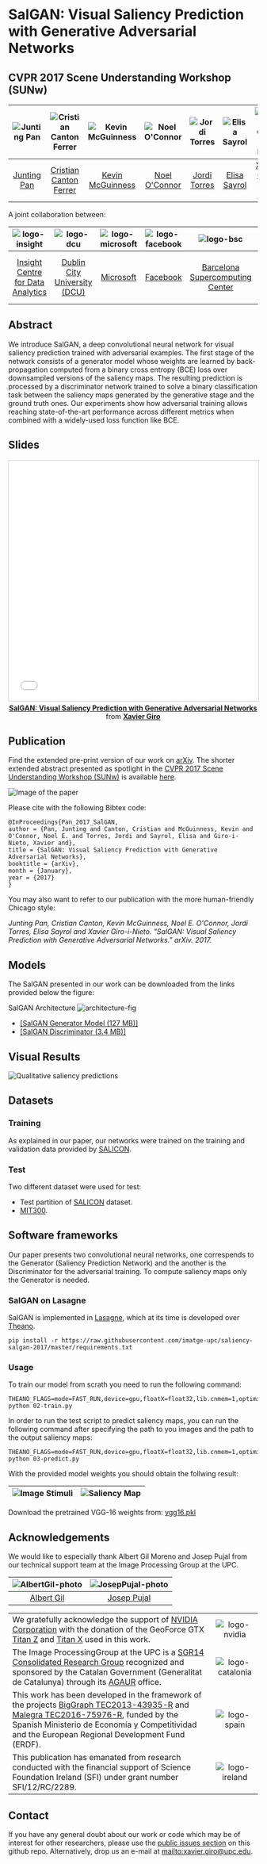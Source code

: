 # SalGAN: Visual Saliency Prediction with Generative Adversarial Networks
## CVPR 2017 Scene Understanding Workshop (SUNw)

| ![Junting Pan][JuntingPan-photo]  | ![Cristian Canton Ferrer][CristianCanton-photo]  |  ![Kevin McGuinness][KevinMcGuinness-photo] | ![Noel O'Connor][NoelOConnor-photo] | ![Jordi Torres][JordiTorres-photo] |![Elisa Sayrol][ElisaSayrol-photo]  | ![Xavier Giro-i-Nieto][XavierGiro-photo]  |
|:-:|:-:|:-:|:-:|:-:|:-:|:-:|
| [Junting Pan][JuntingPan-web]  | [Cristian Canton Ferrer][CristianCanton-web] | [Kevin McGuinness][KevinMcGuinness-web] | [Noel O'Connor][NoelOConnor-web] |  [Jordi Torres][JordiTorres-web] | [Elisa Sayrol][ElisaSayrol-web]  | [Xavier Giro-i-Nieto][XavierGiro-web]   |

[JuntingPan-web]: https://www.linkedin.com/in/junting-pan
[CristianCanton-web]: https://cristiancanton.github.io/
[KevinMcGuinness-web]: https://www.insight-centre.org/users/kevin-mcguinness
[JordiTorres-web]: jorditorres.org
[ElisaSayrol-web]: https://imatge.upc.edu/web/people/elisa-sayrol
[NoelOConnor-web]: https://www.insight-centre.org/users/noel-oconnor
[XavierGiro-web]: https://imatge.upc.edu/web/people/xavier-giro

[JuntingPan-photo]: https://raw.githubusercontent.com/imatge-upc/saliency-2016-cvpr/master/authors/JuntingPan.jpg "Junting Pan"
[KevinMcGuinness-photo]: https://raw.githubusercontent.com/imatge-upc/saliency-salgan-2017/junting/authors/Kevin160x160%202.jpg?token=AFOjyZmLlX3ZgpkNe60Vn3ruTsq01rD9ks5YdAaiwA%3D%3D "Kevin McGuinness"
[CristianCanton-photo]: https://raw.githubusercontent.com/imatge-upc/saliency-salgan-2017/junting/authors/CristianCanton.jpg?token=AFOjyS9qMOnUPVLZpqN80ChO0R-x0SI5ks5Yc3qJwA%3D%3D "Cristian Canton"
[JordiTorres-photo]: https://raw.githubusercontent.com/imatge-upc/saliency-salgan-2017/junting/authors/JordiTorres.jpg?token=AFOjyUaOhEyX2MGayU2C4tExpQeT0jFUks5Yc3vcwA%3D%3D
[ElisaSayrol-photo]: https://raw.githubusercontent.com/imatge-upc/saliency-2016-cvpr/master/authors/ElisaSayrol.jpg "Elisa Sayrol"
[NoelOConnor-photo]: https://raw.githubusercontent.com/imatge-upc/saliency-2016-cvpr/master/authors/NoelOConnor.jpg "Noel O'Connor"
[XavierGiro-photo]: https://raw.githubusercontent.com/imatge-upc/saliency-2016-cvpr/master/authors/XavierGiro.jpg "Xavier Giro-i-Nieto"

A joint collaboration between:

| ![logo-insight] | ![logo-dcu] | ![logo-microsoft] | ![logo-facebook] | ![logo-bsc] | ![logo-upc] |
|:-:|:-:|:-:|:-:|:-:|:-:|
| [Insight Centre for Data Analytics][insight-web] | [Dublin City University (DCU)][dcu-web] | [Microsoft][microsoft-web] | [Facebook][facebook-web]| [Barcelona Supercomputing Center][bsc-web] | [Universitat Politecnica de Catalunya (UPC)][gpi-web] |

[logo-insight]: https://raw.githubusercontent.com/imatge-upc/saliency-2016-cvpr/master/logos/insight.jpg "Insight Centre for Data Analytics"
[logo-dcu]: https://raw.githubusercontent.com/imatge-upc/saliency-2016-cvpr/master/logos/dcu.png "Dublin City University"
[logo-microsoft]: https://raw.githubusercontent.com/imatge-upc/saliency-salgan-2017/junting/logos/microsoft.jpg?token=AFOjyc8Q1kkjcWIP-yen0FTEo0lsWPk6ks5Yc3j4wA%3D%3D "Microsoft"
[logo-facebook]: https://raw.githubusercontent.com/imatge-upc/saliency-salgan-2017/master/logos/facebook.png
[logo-bsc]: https://raw.githubusercontent.com/imatge-upc/saliency-salgan-2017/junting/logos/bsc320x86.jpg?token=AFOjyWSHWWVvzTXnYh1DiFvH2VoWykA3ks5Yc6Q1wA%3D%3D
[logo-upc]: https://raw.githubusercontent.com/imatge-upc/saliency-2016-cvpr/master/logos/upc.jpg "Universitat Politecnica de Catalunya"
[logo-etsetb]: https://raw.githubusercontent.com/imatge-upc/saliency-2016-cvpr/master/logos/etsetb.png "ETSETB TelecomBCN"
[logo-gpi]: https://raw.githubusercontent.com/imatge-upc/saliency-2016-cvpr/master/logos/gpi.png "UPC Image Processing Group"


[insight-web]: https://www.insight-centre.org/ 
[dcu-web]: http://www.dcu.ie/
[microsoft-web]: https://www.microsoft.com/en-us/research/
[facebook-web]: https://research.fb.com/category/applied-machine-learning/
[bsc-web]: https://www.bsc.es/
[upc-web]: http://www.upc.edu/?set_language=en
[etsetb-web]: https://www.etsetb.upc.edu/en/ 
[gpi-web]: https://imatge.upc.edu/web/ 




## Abstract

We introduce SalGAN, a deep convolutional neural network for visual saliency prediction trained with adversarial examples.
The first stage of the network consists of a generator model whose weights are learned by back-propagation computed from a binary cross entropy (BCE) loss over downsampled versions of the saliency maps. The resulting prediction is processed by a discriminator network trained to solve a binary classification task between the saliency maps generated by the generative stage and the ground truth ones. Our experiments show how adversarial training allows reaching state-of-the-art performance across different metrics when combined with a widely-used loss function like BCE.

## Slides

<center>
<iframe src="//www.slideshare.net/slideshow/embed_code/key/5cXl80Fm2c3ksg" width="595" height="485" frameborder="0" marginwidth="0" marginheight="0" scrolling="no" style="border:1px solid #CCC; border-width:1px; margin-bottom:5px; max-width: 100%;" allowfullscreen> </iframe> <div style="margin-bottom:5px"> <strong> <a href="//www.slideshare.net/xavigiro/salgan-visual-saliency-prediction-with-generative-adversarial-networks" title="SalGAN: Visual Saliency Prediction with Generative Adversarial Networks" target="_blank">SalGAN: Visual Saliency Prediction with Generative Adversarial Networks</a> </strong> from <strong><a target="_blank" href="//www.slideshare.net/xavigiro">Xavier Giro</a></strong> </div>
</center>

## Publication

Find the extended pre-print version of our work on [arXiv](https://arxiv.org/abs/1701.01081). The shorter extended abstract presented as spotlight in the [CVPR 2017 Scene Understanding Workshop (SUNw)](http://sunw.csail.mit.edu/) is available [here](https://github.com/imatge-upc/saliency-salgan-2017/raw/master/papers/sunw-2017-abstract.pdf).

![Image of the paper](https://raw.githubusercontent.com/imatge-upc/saliency-salgan-2017/master/figs/thumbnails.jpg)

Please cite with the following Bibtex code:

```
@InProceedings{Pan_2017_SalGAN,
author = {Pan, Junting and Canton, Cristian and McGuinness, Kevin and O'Connor, Noel E. and Torres, Jordi and Sayrol, Elisa and Giro-i-Nieto, Xavier and},
title = {SalGAN: Visual Saliency Prediction with Generative Adversarial Networks},
booktitle = {arXiv},
month = {January},
year = {2017}
}
```

You may also want to refer to our publication with the more human-friendly Chicago style:

*Junting Pan, Cristian Canton, Kevin McGuinness, Noel E. O'Connor, Jordi Torres, Elisa Sayrol and Xavier Giro-i-Nieto. "SalGAN: Visual Saliency Prediction with Generative Adversarial Networks." arXiv. 2017.*



## Models

The SalGAN presented in our work can be downloaded from the links provided below the figure:

SalGAN Architecture
![architecture-fig]

* [[SalGAN Generator Model (127 MB)]](https://imatge.upc.edu/web/sites/default/files/resources/1720/saliency/2017-salgan/gen_modelWeights0090.npz)
* [[SalGAN Discriminator (3.4 MB)]](https://imatge.upc.edu/web/sites/default/files/resources/1720/saliency/2017-salgan/discrim_modelWeights0090.npz)

[architecture-fig]: https://raw.githubusercontent.com/imatge-upc/saliency-salgan-2017/junting/figs/fullarchitecture.jpg?token=AFOjyaH8cuBFWpldWWzo_TKVB-zekfxrks5Yc4NQwA%3D%3D "SALGAN architecture"
[shallow-model]: https://imatge.upc.edu/web/sites/default/files/resources/1720/saliency/2016-cvpr/shallow_net.pickle
[deep-model]: https://imatge.upc.edu/web/sites/default/files/resources/1720/saliency/2016-cvpr/deep_net_model.caffemodel
[deep-prototxt]: https://imatge.upc.edu/web/sites/default/files/resources/1720/saliency/2016-cvpr/deep_net_deploy.prototxt

## Visual Results

![Qualitative saliency predictions](https://raw.githubusercontent.com/imatge-upc/saliency-salgan-2017/junting/figs/qualitative.jpg?token=AFOjyaO0uT7l7qGzV7IyrcSgi8ieeayTks5Yc4s2wA%3D%3D)


## Datasets

### Training
As explained in our paper, our networks were trained on the training and validation data provided by [SALICON](http://salicon.net/).

### Test
Two different dataset were used for test:
* Test partition of [SALICON](http://salicon.net/) dataset.
* [MIT300](http://saliency.mit.edu/datasets.html).


## Software frameworks

Our paper presents two convolutional neural networks, one correspends to the Generator (Saliency Prediction Network) and the another is the Discriminator for the adversarial training. To compute saliency maps only the Generator is needed.

### SalGAN on Lasagne

SalGAN is implemented in [Lasagne](https://github.com/Lasagne/Lasagne), which at its time is developed over [Theano](http://deeplearning.net/software/theano/).
```
pip install -r https://raw.githubusercontent.com/imatge-upc/saliency-salgan-2017/master/requirements.txt
```

### Usage

To train our model from scrath you need to run the following command:
```
THEANO_FLAGS=mode=FAST_RUN,device=gpu,floatX=float32,lib.cnmem=1,optimizer_including=cudnn python 02-train.py
```
In order to run the test script to predict saliency maps, you can run the following command after specifying the path to you images and the path to the output saliency maps:
```
THEANO_FLAGS=mode=FAST_RUN,device=gpu,floatX=float32,lib.cnmem=1,optimizer_including=cudnn python 03-predict.py
```
With the provided model weights you should obtain the follwing result:

| ![Image Stimuli]  | ![Saliency Map]  |
|:-:|:-:|

[Image Stimuli]:https://raw.githubusercontent.com/imatge-upc/saliency-salgan-2017/master/images/i112.jpg
[Saliency Map]:https://raw.githubusercontent.com/imatge-upc/saliency-salgan-2017/master/saliency/i112.jpg

Download the pretrained VGG-16 weights from: [vgg16.pkl](https://s3.amazonaws.com/lasagne/recipes/pretrained/imagenet/vgg16.pkl)


## Acknowledgements

We would like to especially thank Albert Gil Moreno and Josep Pujal from our technical support team at the Image Processing Group at the UPC.

| ![AlbertGil-photo]  | ![JosepPujal-photo]  |
|:-:|:-:|
| [Albert Gil](AlbertGil-web)  |  [Josep Pujal](JosepPujal-web) |

[AlbertGil-photo]: https://raw.githubusercontent.com/imatge-upc/saliency-2016-cvpr/master/authors/AlbertGil.jpg "Albert Gil"
[JosepPujal-photo]: https://raw.githubusercontent.com/imatge-upc/saliency-2016-cvpr/master/authors/JosepPujal.jpg "Josep Pujal"

[AlbertGil-web]: https://imatge.upc.edu/web/people/albert-gil-moreno
[JosepPujal-web]: https://imatge.upc.edu/web/people/josep-pujal

|   |   |
|:--|:-:|
|  We gratefully acknowledge the support of [NVIDIA Corporation](http://www.nvidia.com/content/global/global.php) with the donation of the GeoForce GTX [Titan Z](http://www.nvidia.com/gtx-700-graphics-cards/gtx-titan-z/) and [Titan X](http://www.geforce.com/hardware/desktop-gpus/geforce-gtx-titan-x) used in this work. |  ![logo-nvidia] |
|  The Image ProcessingGroup at the UPC is a [SGR14 Consolidated Research Group](https://imatge.upc.edu/web/projects/sgr14-image-and-video-processing-group) recognized and sponsored by the Catalan Government (Generalitat de Catalunya) through its [AGAUR](http://agaur.gencat.cat/en/inici/index.html) office. |  ![logo-catalonia] |
|  This work has been developed in the framework of the projects [BigGraph TEC2013-43935-R](https://imatge.upc.edu/web/projects/biggraph-heterogeneous-information-and-graph-signal-processing-big-data-era-application) and [Malegra TEC2016-75976-R](https://imatge.upc.edu/web/projects/malegra-multimodal-signal-processing-and-machine-learning-graphs), funded by the Spanish Ministerio de Economía y Competitividad and the European Regional Development Fund (ERDF).  | ![logo-spain] | 
|  This publication has emanated from research conducted with the financial support of Science Foundation Ireland (SFI) under grant number SFI/12/RC/2289. |  ![logo-ireland] |

[logo-nvidia]: https://raw.githubusercontent.com/imatge-upc/saliency-2016-cvpr/master/logos/nvidia.jpg "Logo of NVidia"
[logo-catalonia]: https://raw.githubusercontent.com/imatge-upc/saliency-2016-cvpr/master/logos/generalitat.jpg "Logo of Catalan government"
[logo-spain]: https://raw.githubusercontent.com/imatge-upc/saliency-2016-cvpr/master/logos/MEyC.png "Logo of Spanish government"
[logo-ireland]: https://raw.githubusercontent.com/imatge-upc/saliency-2016-cvpr/master/logos/sfi.png "Logo of Science Foundation Ireland"

## Contact

If you have any general doubt about our work or code which may be of interest for other researchers, please use the [public issues section](https://github.com/imatge-upc/saliency-salgan-2017/issues) on this github repo. Alternatively, drop us an e-mail at <mailto:xavier.giro@upc.edu>.

<!---
Javascript code to enable Google Analytics
-->

<script>
  (function(i,s,o,g,r,a,m){i['GoogleAnalyticsObject']=r;i[r]=i[r]||function(){
  (i[r].q=i[r].q||[]).push(arguments)},i[r].l=1*new Date();a=s.createElement(o),
  m=s.getElementsByTagName(o)[0];a.async=1;a.src=g;m.parentNode.insertBefore(a,m)
  })(window,document,'script','https://www.google-analytics.com/analytics.js','ga');

  ga('create', 'UA-7678045-13', 'auto');
  ga('send', 'pageview');

</script>
